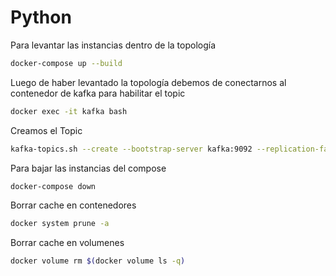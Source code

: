 # Python

Para levantar las instancias dentro de la topología
```sh
docker-compose up --build
```

Luego de haber levantado la topología debemos de conectarnos al contenedor de kafka para habilitar el topic
```sh
docker exec -it kafka bash
```
Creamos el Topic
```sh
kafka-topics.sh --create --bootstrap-server kafka:9092 --replication-factor 1 --partitions 1 --topic test
```




Para bajar las instancias del compose
```sh
docker-compose down
```

Borrar cache en contenedores
```sh
docker system prune -a
```

Borrar cache en volumenes
```sh
docker volume rm $(docker volume ls -q)
```